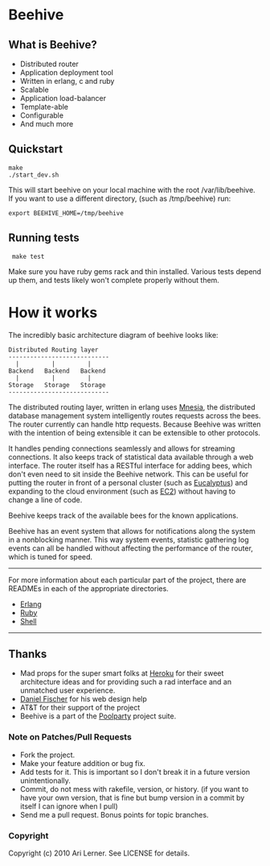 Beehive
===

## What is Beehive?

  * Distributed router
  * Application deployment tool
  * Written in erlang, c and ruby
  * Scalable
  * Application load-balancer
  * Template-able
  * Configurable
  * And much more

## Quickstart ##

    make
    ./start_dev.sh

This will start beehive on your local machine with the root
/var/lib/beehive. If you want to use a different directory, (such as
/tmp/beehive) run:

    export BEEHIVE_HOME=/tmp/beehive

## Running tests ##

     make test

Make sure you have ruby gems rack and thin installed.  Various tests
depend up them, and tests likely won't complete properly without them.

How it works
===

The incredibly basic architecture diagram of beehive looks like:

    Distributed Routing layer
    ----------------------------
      |         |         |    
    Backend   Backend   Backend
      |         |         |    
    Storage   Storage   Storage
    ----------------------------

The distributed routing layer, written in erlang uses
[Mnesia](http://ftp.sunet.se/pub//lang/erlang/doc/apps/mnesia/index.html),
the distributed database management system intelligently routes
requests across the bees. The router currently can handle http
requests. Because Beehive was written with the intention of being
extensible it can be extensible to other protocols.

It handles pending connections seamlessly and allows for streaming
connections. It also keeps track of statistical data available through
a web interface. The router itself has a RESTful interface for adding
bees, which don't even need to sit inside the Beehive network. This
can be useful for putting the router in front of a personal cluster
(such as [Eucalyptus](http://www.eucalyptus.com/)) and expanding to
the cloud environment (such as [EC2](http://aws.amazon.com/ec2/))
without having to change a line of code.

Beehive keeps track of the available bees for the known applications. 

Beehive has an event system that allows for notifications along the
system in a nonblocking manner. This way system events, statistic
gathering log events can all be handled without affecting the
performance of the router, which is tuned for speed.

---

For more information about each particular part of the project, there
are READMEs in each of the appropriate directories.

  * [Erlang](http://github.com/auser/beehive/tree/master/lib/erlang/)
  * [Ruby](http://github.com/auser/beehive/tree/master/lib/ruby/)
  * [Shell](http://github.com/auser/beehive/tree/master/lib/shell)

---

## Thanks

  * Mad props for the super smart folks at [Heroku](http://heroku.com) for their sweet architecture ideas and for providing such a rad interface and an unmatched user experience.
  * [Daniel Fischer](http://www.danielfischer.com/) for his web design help
  * AT&T for their support of the project
  * Beehive is a part of the [Poolparty](http://poolpartyrb.com) project suite.

### Note on Patches/Pull Requests
 
  * Fork the project.
  * Make your feature addition or bug fix.
  * Add tests for it. This is important so I don't break it in a
    future version unintentionally.
  * Commit, do not mess with rakefile, version, or history.
    (if you want to have your own version, that is fine but
     bump version in a commit by itself I can ignore when I pull)
  * Send me a pull request. Bonus points for topic branches.

### Copyright

Copyright (c) 2010 Ari Lerner. See LICENSE for details.
